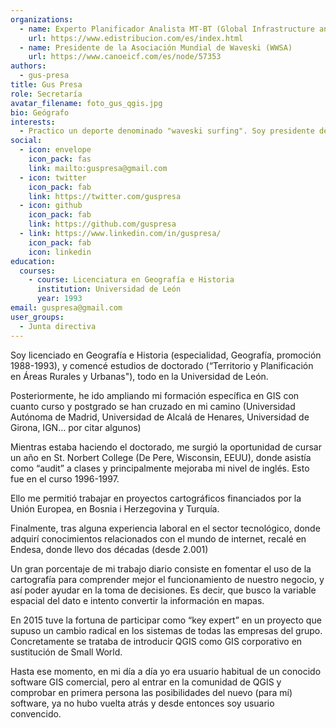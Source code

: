 ```yaml
---
organizations:
  - name: Experto Planificador Analista MT-BT (Global Infrastructure and Networks - Studies) en eDistribución Redes Digitales S.L.
    url: https://www.edistribucion.com/es/index.html
  - name: Presidente de la Asociación Mundial de Waveski (WWSA)
    url: https://www.canoeicf.com/es/node/57353
authors:
  - gus-presa
title: Gus Presa
role: Secretaría
avatar_filename: foto_gus_qgis.jpg
bio: Geógrafo
interests:
  - Practico un deporte denominado "waveski surfing". Soy presidente de la "World Waveski Surfing Association" desde 2016.
social:
  - icon: envelope
    icon_pack: fas
    link: mailto:guspresa@gmail.com
  - icon: twitter
    icon_pack: fab
    link: https://twitter.com/guspresa
  - icon: github
    icon_pack: fab
    link: https://github.com/guspresa
  - link: https://www.linkedin.com/in/guspresa/
    icon_pack: fab
    icon: linkedin
education:
  courses:
    - course: Licenciatura en Geografía e Historia
      institution: Universidad de León
      year: 1993
email: guspresa@gmail.com
user_groups:
  - Junta directiva
---
```

Soy licenciado en Geografía e Historia (especialidad, Geografía, promoción 1988-1993), y
comencé estudios de doctorado (“Territorio y Planificación en Áreas Rurales y Urbanas"), todo
en la Universidad de León.

Posteriormente, he ido ampliando mi formación específica en GIS con cuanto curso y postgrado
se han cruzado en mi camino (Universidad Autónoma de Madrid, Universidad de Alcalá de
Henares, Universidad de Girona, IGN… por citar algunos)

Mientras estaba haciendo el doctorado, me surgió la oportunidad de cursar un año en St.
Norbert College (De Pere, Wisconsin, EEUU), donde asistía como “audit” a clases y principalmente mejoraba mi nivel de
inglés. Esto fue en el curso 1996-1997.

Ello me permitió trabajar en proyectos cartográficos financiados por la Unión Europea, en
Bosnia i Herzegovina y Turquía.

Finalmente, tras alguna experiencia laboral en el sector tecnológico, donde adquirí
conocimientos relacionados con el mundo de internet, recalé en Endesa, donde llevo dos
décadas (desde 2.001)

Un gran porcentaje de mi trabajo diario consiste en fomentar el uso de la cartografía para
comprender mejor el funcionamiento de nuestro negocio, y así poder ayudar en la toma de
decisiones. Es decir, que busco la variable espacial del dato e intento convertir la información
en mapas.

En 2015 tuve la fortuna de participar como “key expert” en un proyecto que supuso un cambio
radical en los sistemas de todas las empresas del grupo. Concretamente se trataba de
introducir QGIS como GIS corporativo en sustitución de Small World.

Hasta ese momento, en mi día a día yo era usuario habitual de un conocido software GIS
comercial, pero al entrar en la comunidad de QGIS y comprobar en primera persona las
posibilidades del nuevo (para mí) software, ya no hubo vuelta atrás y desde entonces soy
usuario convencido.
